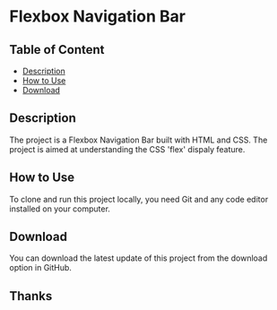 # Flexbox Navigation Bar

## Table of Content
- [Description](#Description})
- [How to Use](#How_to_Use)
- [Download](#Download)

## Description
The project is a Flexbox Navigation Bar built with HTML and CSS. The project is aimed at understanding the CSS 'flex' dispaly feature.

## How to Use
To clone and run this project locally, you need Git and any code editor installed on your computer.

## Download
You can download the latest update of this project from the download option in GitHub.

## Thanks 
